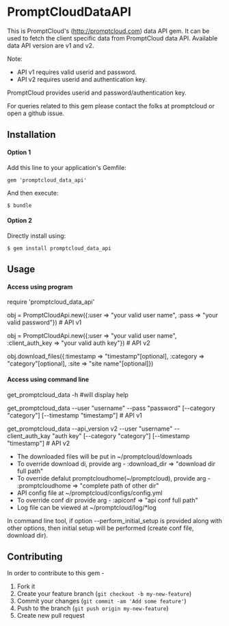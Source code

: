 # PromptCloudDataAPI

This is PromptCloud's (http://promptcloud.com) data API gem. It can be used to fetch the client specific data from PromptCloud data API. Available data API version are v1 and v2.  

Note: 
* API v1 requires valid userid and password.
* API v2 requires userid and authentication key.

PromptCloud provides userid and password/authentication key.  

For queries related to this gem please contact the folks at promptcloud or open a github issue.

## Installation
#### Option 1
Add this line to your application's Gemfile:

    gem 'promptcloud_data_api'

And then execute:

    $ bundle

#### Option 2
Directly install using:

    $ gem install promptcloud_data_api

## Usage

#### Access using program

require 'promptcloud_data_api'

obj = PromptCloudApi.new({:user => "your valid user name", :pass => "your valid password"}) # API v1

obj = PromptCloudApi.new({:user => "your valid user name", :client_auth_key => "your valid auth key"}) # API v2

obj.download_files({:timestamp => "timestamp"[optional], :category => "category"[optional], :site => "site name"[optional]})

#### Access using command line

get_promptcloud_data -h #will display help

get_promptcloud_data --user "username" --pass "password" [--category "category"] [--timestamp "timestamp"] # API v1 

get_promptcloud_data --api_version v2  --user "username" --client_auth_kay "auth key" [--category "category"] [--timestamp "timestamp"] # API v2

* The downloaded files will be put in ~/promptcloud/downloads
* To override download di, provide arg - :download_dir => "download dir full path"
* To override defalut promptcloudhome(~/promptcloud), provide arg - :promptcloudhome => "complete path of other dir"
* API config file at ~/promptcloud/configs/config.yml
* To override conf dir provide arg - :apiconf => "api conf full path"
* Log file can be viewed at ~/promptcloud/log/*log

In command line tool, if option --perform_initial_setup is provided along with other options, then initial setup will be performed (create conf file, download dir).

## Contributing
In order to contribute to this gem -

1. Fork it
2. Create your feature branch (`git checkout -b my-new-feature`)
3. Commit your changes (`git commit -am 'Add some feature'`)
4. Push to the branch (`git push origin my-new-feature`)
5. Create new pull request

